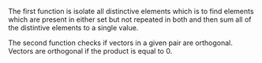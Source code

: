 The first function is isolate all distinctive elements which is to find elements which are present in either set but not repeated in both and then sum all of the distintive elements to a single value.

The second function checks if vectors in a given pair are orthogonal. Vectors are orthogonal if the product is equal to 0.
